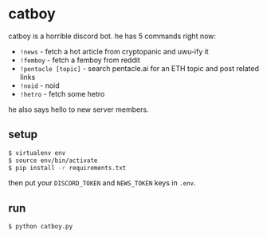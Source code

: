 # catboy
catboy is a horrible discord bot. he has 5 commands right now:
* `!news` - fetch a hot article from cryptopanic and uwu-ify it
* `!femboy` - fetch a femboy from reddit
* `!pentacle [topic]` - search pentacle.ai for an ETH topic and post related links
* `!noid` - noid
* `!hetro` - fetch some hetro

he also says hello to new server members. 

## setup
```sh
$ virtualenv env
$ source env/bin/activate
$ pip install -r requirements.txt
```

then put your `DISCORD_TOKEN` and `NEWS_TOKEN` keys in `.env`.

## run
```sh
$ python catboy.py
```